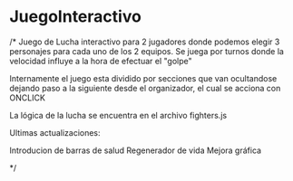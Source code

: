 # JuegoInteractivo
/*
Juego de Lucha interactivo para 2 jugadores donde podemos elegir 3 personajes para cada uno de los 2 equipos.
Se juega por turnos donde la velocidad influye a la hora de efectuar el "golpe"

Internamente el juego esta dividido por secciones que van ocultandose dejando paso a la siguiente desde el organizador,
el cual se acciona con ONCLICK

La lógica de la lucha se encuentra en el archivo fighters.js

Ultimas actualizaciones:

  Introducion de barras de salud
  Regenerador de vida 
  Mejora gráfica


*/

